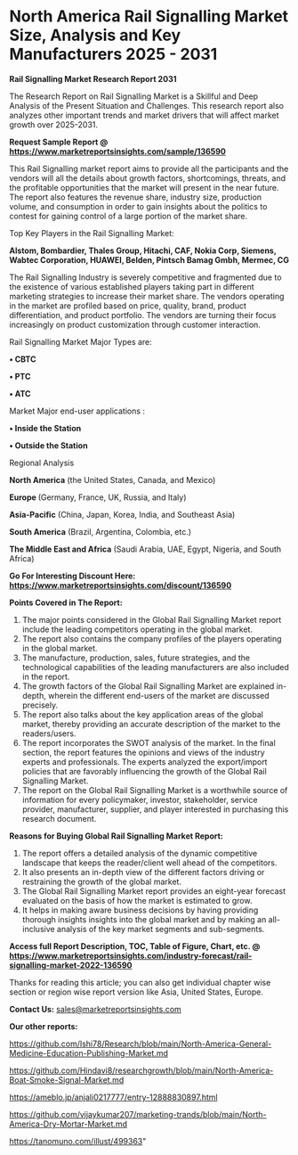 # North America Rail Signalling Market Size, Analysis and Key Manufacturers 2025 - 2031

<strong>Rail Signalling Market Research Report 2031</strong>

The Research Report on Rail Signalling Market is a Skillful and Deep Analysis of the Present Situation and Challenges. This research report also analyzes other important trends and market drivers that will affect market growth over 2025-2031.

<strong>Request Sample Report @ <a href=https://www.marketreportsinsights.com/sample/136590>https://www.marketreportsinsights.com/sample/136590</a></strong>

This Rail Signalling market report aims to provide all the participants and the vendors will all the details about growth factors, shortcomings, threats, and the profitable opportunities that the market will present in the near future. The report also features the revenue share, industry size, production volume, and consumption in order to gain insights about the politics to contest for gaining control of a large portion of the market share.

Top Key Players in the Rail Signalling Market:

<strong>Alstom, Bombardier, Thales Group, Hitachi, CAF, Nokia Corp, Siemens, Wabtec Corporation, HUAWEI, Belden, Pintsch Bamag Gmbh, Mermec, CG</strong>

The Rail Signalling Industry is severely competitive and fragmented due to the existence of various established players taking part in different marketing strategies to increase their market share. The vendors operating in the market are profiled based on price, quality, brand, product differentiation, and product portfolio. The vendors are turning their focus increasingly on product customization through customer interaction.

Rail Signalling Market Major Types are:

<strong>• CBTC

• PTC

• ATC</strong>

Market Major end-user applications :

<strong>• Inside the Station

• Outside the Station</strong>

Regional Analysis

</u><strong><b>North America</b></strong> (the United States, Canada, and Mexico)

<strong><b>Europe </b></strong>(Germany, France, UK, Russia, and Italy)

<strong><b>Asia-Pacific</b></strong> (China, Japan, Korea, India, and Southeast Asia)

<strong><b>South America</b></strong> (Brazil, Argentina, Colombia, etc.)

<strong><b>The Middle East and Africa</b></strong> (Saudi Arabia, UAE, Egypt, Nigeria, and South Africa)

<strong>Go For Interesting Discount Here: <a href=https://www.marketreportsinsights.com/discount/136590>https://www.marketreportsinsights.com/discount/136590</a></strong>

<strong>Points Covered in The Report:</strong>
<ol>
  <li>The major points considered in the Global Rail Signalling Market report include the leading competitors operating in the global market.</li>
  <li>The report also contains the company profiles of the players operating in the global market.</li>
  <li>The manufacture, production, sales, future strategies, and the technological capabilities of the leading manufacturers are also included in the report.</li>
  <li>The growth factors of the Global Rail Signalling Market are explained in-depth, wherein the different end-users of the market are discussed precisely.</li>
  <li>The report also talks about the key application areas of the global market, thereby providing an accurate description of the market to the readers/users.</li>
  <li>The report incorporates the SWOT analysis of the market. In the final section, the report features the opinions and views of the industry experts and professionals. The experts analyzed the export/import policies that are favorably influencing the growth of the Global Rail Signalling Market.</li>
  <li>The report on the Global Rail Signalling Market is a worthwhile source of information for every policymaker, investor, stakeholder, service provider, manufacturer, supplier, and player interested in purchasing this research document.</li>
</ol>
<strong>Reasons for Buying Global Rail Signalling Market Report:</strong>

<ol>
  <li>The report offers a detailed analysis of the dynamic competitive landscape that keeps the reader/client well ahead of the competitors.</li>
  <li>It also presents an in-depth view of the different factors driving or restraining the growth of the global market.</li>
  <li>The Global Rail Signalling Market report provides an eight-year forecast evaluated on the basis of how the market is estimated to grow.</li>
  <li>It helps in making aware business decisions by having providing thorough insights insights into the global market and by making an all-inclusive analysis of the key market segments and sub-segments.</li>
</ol>
<strong>Access full Report Description, TOC, Table of Figure, Chart, etc. @ <a href=https://www.marketreportsinsights.com/industry-forecast/rail-signalling-market-2022-136590>https://www.marketreportsinsights.com/industry-forecast/rail-signalling-market-2022-136590</a></strong>


Thanks for reading this article; you can also get individual chapter wise section or region wise report version like Asia, United States, Europe.

<strong>Contact Us:</strong>
sales@marketreportsinsights.com

<strong>Our other reports:</strong>

<a href=https://github.com/Ishi78/Research/blob/main/North-America-General-Medicine-Education-Publishing-Market.md>https://github.com/Ishi78/Research/blob/main/North-America-General-Medicine-Education-Publishing-Market.md</a>

<a href=https://github.com/Hindavi8/researchgrowth/blob/main/North-America-Boat-Smoke-Signal-Market.md>https://github.com/Hindavi8/researchgrowth/blob/main/North-America-Boat-Smoke-Signal-Market.md</a>

<a href=https://ameblo.jp/anjali0217777/entry-12888830897.html>https://ameblo.jp/anjali0217777/entry-12888830897.html</a>

<a href=https://github.com/vijaykumar207/marketing-trands/blob/main/North-America-Dry-Mortar-Market.md>https://github.com/vijaykumar207/marketing-trands/blob/main/North-America-Dry-Mortar-Market.md</a>

<a href=https://tanomuno.com/illust/499363>https://tanomuno.com/illust/499363</a>"
